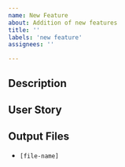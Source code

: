 ```yaml
---
name: New Feature
about: Addition of new features
title: ''
labels: 'new feature'
assignees: ''

---
```


## Description

## User Story

## Output Files
- `[file-name]`
